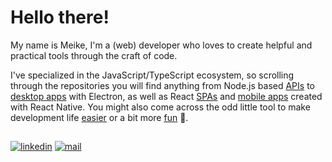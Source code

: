 # Hello there!

My name is Meike, I'm a (web) developer who loves to create helpful and practical tools through the craft of code.

I've specialized in the JavaScript/TypeScript ecosystem, so scrolling through the repositories you will find anything from Node.js based [APIs](https://github.com/mhanki/Mood-Minder-API) to [desktop apps](https://github.com/Selenite-Player/Selenite) with Electron, as well as React [SPAs](https://github.com/Zen-Focus/Zen-Focus-Web) and [mobile apps](https://github.com/mhanki/Mood-Minder) created with React Native. You might also come across the odd little tool to make development life [easier](https://github.com/mhanki/Clean-React) or a bit more [fun](https://github.com/mhanki/Nom) 🐢. 

<h2></h2>

<!--[![portfolio](https://img.shields.io/badge/-Portfolio-313131?style=flat&labelColor=313131&logo=data%3Aimage%2Fpng%3Bbase64%2CiVBORw0KGgoAAAANSUhEUgAAABAAAAAQCAMAAAAoLQ9TAAAAD1BMVEUAAABsdHn5%2BfmywM3X1MdfxFROAAAAAXRSTlMAQObYZgAAAENJREFUeNqdjwUSwCAQxJqF%2F3%2B5lik6WjzB7g4LODdMYMHShFiaQJxE%2BSmYhV838WBqVRHEp4Nx8WFokb%2F4clN7fuIFlSQBNTD7iS8AAAAASUVORK5CYII%3D)](https://mhanki.github.io)-->
[![linkedin](https://img.shields.io/badge/-LinkedIn-313131?style=flat&labelColor=313131&logo=LinkedIn&logoColor=white&color=313131)](https://www.linkedin.com/in/meike-h/)
[![mail](https://img.shields.io/badge/-E--Mail-313131?style=flat&labelColor=313131&logo=ProtonMail&logoColor=white&color=313131)](mailto:meike.hankewicz@protonmail.com)
